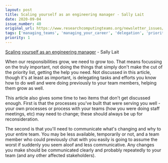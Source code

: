 ```yaml
---
layout: post
title: Scaling yourself as an engineering manager - Sally Lait
date: 2020-09-04
issue_number: 40
original_url: https://www.researchcomputingteams.org/newsletter_issues/0040
tags: ['managing_teams', 'managing_your_career', 'delegation', 'prioritization']
priority: 1
---
```


<!-- markdownlint-disable MD033 -->
<!-- markdownlint-disable MD041 -->
<!-- markdownlint-disable MD049 -->

[Scaling yourself as an engineering manager](https://sallylait.com/blog/2020/08/24/scaling-yourself/) - Sally Lait

When our responsibilities grow, we need to grow too. That means focussing on the truly important, not doing the things that simply don't make the cut of the priority list, getting the help you need. Not discussed in this article, though it's at least as important, is delegating tasks and efforts you know how to do well and were doing previously to your team members, helping them grow as well.

This article also gives some time to two items that don't get discussed enough. First is that the processes you've built that were serving you well - your own processes or process with your teams (how you were doing staff meetings, etc) may need to change; these should always be up for reconsideration.

The second is that you'll need to communicate what's changing and why to your entire team. You may be less available, temporarily or not, and a team member who could previously chat with you easily is going to assume the worst if suddenly you seem aloof and less communicative. Any changes you make should be communicated clearly and probably repeatedly to your team (and any other affected stakeholders).